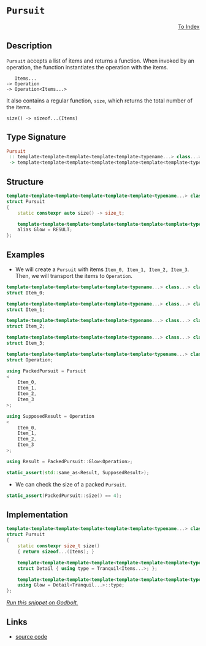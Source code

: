 <!-- Copyright 2024 Feng Mofan
SPDX-License-Identifier: Apache-2.0 -->

# `Pursuit`

<p style='text-align: right;'><a href="../utilities.md#pursuit">To Index</a></p>

## Description

`Pursuit` accepts a list of items and returns a function.
When invoked by an operation, the function instantiates the operation with the items.

<pre><code>   Items...
-> Operation
-> Operation&lt;Items...&gt;</code></pre>

It also contains a regular function, `size`, which returns the total number of the items.

<pre><code>size() -> sizeof...(Items)</code></pre>

## Type Signature

```Haskell
Pursuit
 :: template<template<template<template<template<typename...> class...> class...> class...> class...> class...
 -> template<template<template<template<template<template<template<typename...> class...> class...> class...> class...> class...> class...>
```

## Structure

```C++
template<template<template<template<template<template<typename...> class...> class...> class...> class...> class...>
struct Pursuit
{
    static constexpr auto size() -> size_t;

    template<template<template<template<template<template<template<typename...> class...> class...> class...> class...> class...> class>
    alias Glow = RESULT;
};
```

## Examples

- We will create a `Pursuit` with items `Item_0, Item_1, Item_2, Item_3`.
Then, we will transport the items to `Operation`.

```C++
template<template<template<template<template<typename...> class...> class...> class...> class...>
struct Item_0;

template<template<template<template<template<typename...> class...> class...> class...> class...>
struct Item_1;

template<template<template<template<template<typename...> class...> class...> class...> class...>
struct Item_2;

template<template<template<template<template<typename...> class...> class...> class...> class...>
struct Item_3;

template<template<template<template<template<template<typename...> class...> class...> class...> class...> class...>
struct Operation;

using PackedPursuit = Pursuit
<
    Item_0, 
    Item_1, 
    Item_2, 
    Item_3
>;

using SupposedResult = Operation
<
    Item_0, 
    Item_1, 
    Item_2, 
    Item_3
>;

using Result = PackedPursuit::Glow<Operation>;

static_assert(std::same_as<Result, SupposedResult>);
```

- We can check the size of a packed `Pursuit`.

```C++
static_assert(PackedPursuit::size() == 4);
```

## Implementation

```C++
template<template<template<template<template<template<typename...> class...> class...> class...> class...> class...Items>
struct Pursuit
{
    static constexpr size_t size()
    { return sizeof...(Items); }

    template<template<template<template<template<template<template<typename...> class...> class...> class...> class...> class...> class Tranquil>
    struct Detail { using type = Tranquil<Items...>; };

    template<template<template<template<template<template<template<typename...> class...> class...> class...> class...> class...> class...Tranquil>
    using Glow = Detail<Tranquil...>::type;
};
```

[*Run this snippet on Godbolt.*](https://godbolt.org/#z:OYLghAFBqd5QCxAYwPYBMCmBRdBLAF1QCcAaPECAMzwBtMA7AQwFtMQByARg9KtQYEAysib0QXACx8BBAKoBnTAAUAHpwAMvAFYTStJg1DIApACYAQuYukl9ZATwDKjdAGFUtAK4sGISQDMpK4AMngMmAByPgBGmMQgAGxcpAAOqAqETgwe3r7%2BQemZjgJhEdEscQnJtpj2JQxCBEzEBLk%2BfoG19dlNLQRlUbHxSSkKza3t%2BV3j/YMVVaMAlLaoXsTI7BzmAeHI3lgA1CYBbsjj6FhUJ9gmGgCCd/cEmCypBi8nbi9vH5hfP3eTE%2Bp0BfwBryBIO%2BkPBoIAnqlGKxMAA6dE3Q77JgKBTo1GY7G4/GEgzEjEBbBYsl4ilUom01EASR%2BChuT3GxC8DkOynWCi8hCeJgA7FYHodJYdZo5kFiBONMKpUsRpXgAF6YAD6BDVmogSyeUuOYsOxEwBHWDD1mFQVHxEBZrwUhoCFhNABFhRKpWDgf9QbD/RDfsHA6HoX7I0HoxGA99Eci2CTKdScYzSemU/Sadm0%2BSCamGXmGYcACrEQwAR0FtHZPslnO5uo9FqYdBN7q8mSMhwIieOAQ95crDBrdC%2BTpYGcpJ3doq9bu992NUfja5DUPXMe3cc3cJhe4RSOYybp%2BZnOaz5%2BLN9zd%2BvhavBYr1dr9ZXUu74WAhwA4rQqAAO6DsOrbNBOpyvmOtbZiAID9kic7CiKi7io8DwAPQAFS4Xh%2BEEZhTw4Xh5bYEIZZCIc%2BFEVhBH0TRy47HsByYIOZwCJsqQEGys4PE8G7hlu%2B5hoewlCQeiFJmiD4FpmclFveT4XtmHIEFyPJTlqGjIfxDyCWJkk7iJsbiQmJ4oiWSnyZeKmyZeakabqWlcLpGHPMZEmiQZPmeeZ0lWY%2BNmBQpz4OQ8TaaT8WpmG5Al%2Bb5R6Gd5CWJqeMnKbemXWYpQW5aFjnNocWkBHF%2BkJRVSWJWZPlpZZ9khbZWXBQ1dKFTyADySKVg0ZX3CRuGHAAYngxDjIc2CqKw7xsYxen3N%2BvbKEwyAANaYOgfJjYKuonMOW0CkK/GnEaUpaRopDHA2xXRSkV2fpKWlmJdp2PdFpXHbcS7zYtv5CF4qRFBtABKmACrQu1DocXXxMC2TCid13nS9SO3SjD03a8MXo8aJUI196FPL9hyg%2BDkP7St62bfyO3wQBwFfDDPXw7O33uTKeDIFq6bxAQEAXPBCgotzvFuKTXgQ5d/2AxkINgxLBA3K6hN0aRQiYGgDDoBNU2/LNeG0ezzSyiLSitBAy1rRtB20yAmT6ksoF7YckjK08HArLQnAAKy8H4HBaKQqCcG41jWNKawbGxOw8KQBCaB7KyrSA3saKiZhmAAnAAHBomfe9niQBJIZgipIiT6Jwki8CwEgaBd/uB8HHC8AoIAXfHAce6QcCwDAiAgGsBCpF4BDkJQaBvHQ8SRCinCqIXAC0iSSIcwDIHKUjp7wG2ECQeDoHo/CCCIYjsFIMiCIoKjqF3pC6CkQGVqknA8J7Pt%2BwnQecB1o8j7qdpDgL0SMvVe69N6SHTocCAHgp70FVDHJYvBO5aBWBAJAk9UjTzIBQCAmDsEgGAFIZ6NAIbxDbhAGIX8YjhBaPCV%2BvAaHMGIPCDqMRtAa07rHSebBBAdQYLQehd8sAxC8MANwYhaBt24LwLALBDDAHEMI0anC8AADcwZfyVBrUeWxY7hBeF7O%2BtA8AxErCwjwWAv7qTwLXGRpANHEBiLLVs8ijAmKMAnFYVADDAAUAANTwJgICMN/ax2PsIUQ4gL4ROvmoL%2BD99AKJQGHSw%2BhTFt0gCsVA3FsjSMXhcPaphLDWDME3RxxAD6aKyd0VRzgICuCmH4FIoRwhDEqCMFIRQsgCCaXobpDR5jDASGMOodTGgTDaJ4Doeg7DjL6K0IZHSRm2EmX0sYkylmLC4CsBQkdNgSHfhwX2pBG68GbkApeK814b0OFvMw0DcB7wQWYAIOzkFeJWAgTATAsAJANKQZOgRUSZwCGXDQJdy7129okTOlcODV1ILXN5qJkiJGzjnLgiRvaSC4N7UFFcznfxbrYduccvE937ugwef9R7jzwagOBM854cBaCwNRIpF5MDTL2LgmdURcFRIHXeRBKmHxSBE0%2B0TpCxKUPEu%2BuhnpPyYC/GRRyTlEubr/Yeo9DiALZRyrlPLfx8oFUK6BsCsHwOOK8swSDyVdzQRgxlVr4j0vwfAkABrOXYiMHyrgF1SEvDGpQKhd8mF0IYaQCNLC2EcIcFGnhjACD8MEV/ERYiJG0CkVGuRCilGB3wOaBw6jNF320cgXRUaDF1C/iYsxdDLFbEDjYuxsdHHOKUK4/NP4KU%2BKYH4wJwTQlRslVE8%2BMrZBxNvoHRVSTPHFKsGk%2BtmSAU5IaPkwpQ5F2lPKfEMV1SAVzJLfUxp0z8gtK1lszpaQMg9JyOe5pt7ijZGvSs49DQFlTLyE%2Bj9vRNltIWDe2YkxH2zIA%2BUYZhzVjrAOTs%2BFGqv4XO9Ua31Jr%2BWCo0I8/AoqbVvPtSgxOpBvm/JGACoxiLkX8ohSKfFIoRTFzMOXXFpykOcFbmSwjaCqVICHv/d1LrsGzzYJwNl1zpxqLlGo01fxxg7xw/vcVl9IlnwkJOq%2BcqZ06BAEEZVqq34Ic/nfLVtKAFUEOGJ1eEmpMyf9ONGBgnrU7ACARil1KPVutwR5hIknAZamk5nLUsmCDc2ICwFefA6DBooWGwOMahGx3i3GzhibGW8JTQIoRhbMCiPEZI6Rsc83uObbIlRJaNHSOFaoHRLxq2CFrcY0x5j4RNusZUttvAO0uNeD2zxjq%2BC%2BICUEkJJ5R2yClRO5T06Ek6fncYVJNgV3wGybkhUnBMICx3ZYMp5yKlVNXbssZJ6/ANK1us4IV7ANQa6Xeho52Bmvqu8s2ZR3P1rLA6MnoAgv1vvA/0c7IGBhPe2bs/Z591VGabpwCzYXxMKEk4cALqJgvYeeXh95DrUFfJ%2BX8ygRzKMgCzqiAIARvap1xfXEnIp0WseM%2Bx0lHdPmAv8Py%2BjGg%2BUQq4AEbFIozA4vhQESH5z6dcaOWYIXxKPmOpWI4zIzhJBAA%3D)

## Links

- [source code](../../../conceptrodon/pursuit.hpp)
